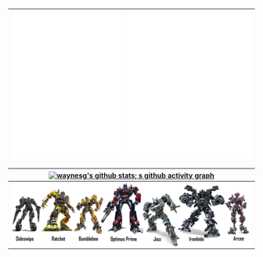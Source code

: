 | <a href="https://github.com/waynesg/AutoBuild-OpenWrt"><img alt="🦑" align="center" src="https://github.com/waynesg/waynesg/blob/main/metrics.svg" alt="waynesg's github stats" /></a> | <a href="https://github.com/waynesg/AutoBuild-OpenWrt"><img alt="🦑" align="center" src="https://github.com/waynesg/waynesg/blob/main/metrics.additional.svg" alt="waynesg's github stats" /></a> |
| ------------- |  ------------- | 

| <a href="https://github.com/waynesg"><img alt="waynesg's github stats; s github activity graph" align="center" src="https://activity-graph.herokuapp.com/graph?username=waynesg&amp;bg_color=fefefe&amp;color=000000&amp;line=4bc0c8&amp;point=feac5e&amp;area=true&amp;hide_border=false"/></a> |
| ------------------------------ | 
| <a href="https://github.com/waynesg"><img alt="🦑" align="center" src="https://github.com/waynesg/waynesg/blob/main/Transformers-Autobots-PNG-Picture.png"></a> |
